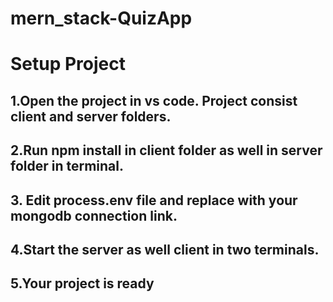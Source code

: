 # mern_stack-QuizApp

# Setup Project
## 1.Open the project in vs code. Project consist client and server folders.
## 2.Run npm install  in client folder as well in server folder in terminal.
## 3. Edit process.env file and replace with your mongodb connection link.
## 4.Start the server as well client in two terminals.
## 5.Your project is ready
